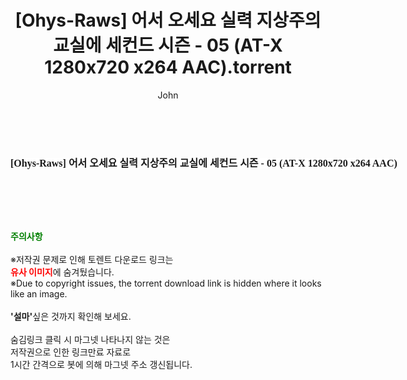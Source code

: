 ﻿---
layout: post
title:  "[Ohys-Raws] 어서 오세요 실력 지상주의 교실에 세컨드 시즌 - 05 (AT-X 1280x720 x264 AAC).torrent"
author: John
categories: [ 애니메이션 ]
tags: [  ]
image:  
description: "[Ohys-Raws] 어서 오세요 실력 지상주의 교실에 세컨드 시즌 - 05 (AT-X 1280x720 x264 AAC) torrent 정보 공유"
toc: true
toc_sticky: true
---

<br>
<div class="view-img">
<a class="view_image" href="https://torrentmobile60.com/bbs/view_image.php?fn=%2Fdata%2Ffile%2Fani%2F3735182707_KiFQ1Csh_b9861ffe6372758b69faf8dc3d7eaf2d0c344ab8.jpg" target="_blank"><img alt="" class="img-tag" content="https://torrentmobile60.com/data/file/ani/3735182707_KiFQ1Csh_b9861ffe6372758b69faf8dc3d7eaf2d0c344ab8.jpg" itemprop="image" src="https://torrentmobile60.com/data/file/ani/3735182707_KiFQ1Csh_b9861ffe6372758b69faf8dc3d7eaf2d0c344ab8.jpg"/></a></div><div class="view-content" itemprop="description">
<p><span style="font-family:nanumsquareround;font-size:16px;font-weight:700;white-space:nowrap;background-color:rgb(255,255,255);">[Ohys-Raws] 어서 오세요 실력 지상주의 교실에 세컨드 시즌 - 05 (AT-X 1280x720 x264 AAC)</span> </p> </div>
    
<br><br><br>
<p data-ke-size="size16"><b><span style="color: green;">주의사항</span></b><br /><br />※저작권 문제로 인해 토렌트 다운로드 링크는<br /><b><span style="color: red;">유사 이미지</span></b>에 숨겨뒀습니다.<br />※Due to copyright issues, the torrent download link is hidden where it looks like an image.<br /><br /><b>'설마'</b>싶은 것까지 확인해 보세요.<br /><br />숨김링크 클릭 시 마그넷 나타나지 않는 것은<br />저작권으로 인한 링크만료 자료로<br />1시간 간격으로 봇에 의해 마그넷 주소 갱신됩니다.</p>
